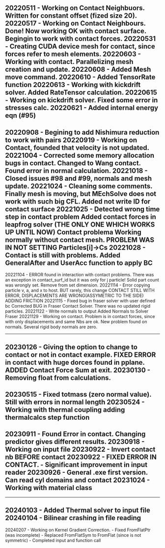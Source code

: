 20220511 - Working on Contact Neighbuors. Written for constant offset (fized size 20). 
20220517 - Working on Contact Neighbours. Done! Now working OK with contact surface.
            Begingin to work with contact forces. 
20220531 - Creating CUDA device mesh for contact, since forces refer to mesh elements. 
20220603 - Working with contact. Parallelizing mesh creation and update. 
20220608 - Added Mesh move command. 
20220610 - Added TensorRate function 
20220613 - Working with kickdrift solver. Added RateTensor calculation.
20220615 - Working on kickdrift solver. Fixed some error in stresses calc.
20220621 - Added internal energy eqn (#95)
---------------------------------------------------------
20220908 - Begining to add Nishimura reduction to work with pairs
20220919 - Working on Contact, founded that velocity is not updated. 
20221004 - Corrected some memory allocation bugs in contact.
           Changed to Wang contact.
           Found error in normal calculation.
20221018 - Closed issues #98 and #99, normals and mesh update.
20221024 - Cleaning some comments. Finally mesh is moving, but MEchSolve does not work with such big CFL.
           Added not write ID for contact surface
20221025 - Detected  wrong time step in contact problem
           Added contact forces in leapfrog solver (THE ONLY ONE WHICH WORKS UP UNTIL NOW)
           Contact problema Working normally without contact mesh. 
           PROBLEM WAS IN NOT SETTING Particles[i]->Cs
20221028 - Contact is still with problems. 
           Added GeneralAfter and UserAcc function to apply BC 
--------------------------------------------------------------
20221104 - ERROR found in interaction with contact problems. 
           There was an exception in contact_surf_id but it was only for j particle! 
           Solid part count was wrongly set. Remove from set dimension.
20221114 - Error copying particle v, a, and x to host. BUT rarely, this change
           CONTACT STILL WITH ERROR, DISPLACEMENTS ARE WRONG(ASSYMETRIC TO THE SIDE)
           ADDING FRICTION
20221115 - Fixed bug in fraser solver with user defined bc
           Corrected BUG in Fraser Contact Solver. There was no updated rigid particles. 
20221122 - Write normals to output
           Added Normals to Solver Fraser
20221129 - Working on contact. Problem is in contact forces, since with only displacements and same Nbs are ok.
           New problem found on normals. 
           Several  rigid body normals are zero.
           
--------------------------------------------------------------
20230126 - Giving the option to change to contact or not in contact example.
           FIXED ERROR in contact with huge dorces found in pplane.
           ADDED Contact Force Sum at exit.
20230130 - Removing float from calculations.
--------------------------------------------------------------
20230515 - Fixed totmass (zero normal value). Still with errors in normal length
20230524 - Working with thermal coupling adding thermalcalcs step function
--------------------------------------------------------------
20230911 - Found Error in contact. Changing predictor gives different results.
20230918 - Working on input file
20230922 - Invert contact nb BEFORE contact
20230922 - FIXED ERROR IN CONTACT.
         - Significant improvement in input reader
20230926 - General .exe first version. Can read cyl domains and contact
20231024 - Working with  material class
--------------------------------------------------------------
--------------------------------------------------------------
20240103 - Added Thermal solver to input file
20240104 - Bilinear crashing in file reading
--------------------------------------------------------------
20240207 - Working on Kernel Gradient Correction. 
           - Fixed FromFlatPtr (was incomplete)
           - Replaced FromFlatSym to FromFlat (since is not symmetric)
           - Completed input and function call